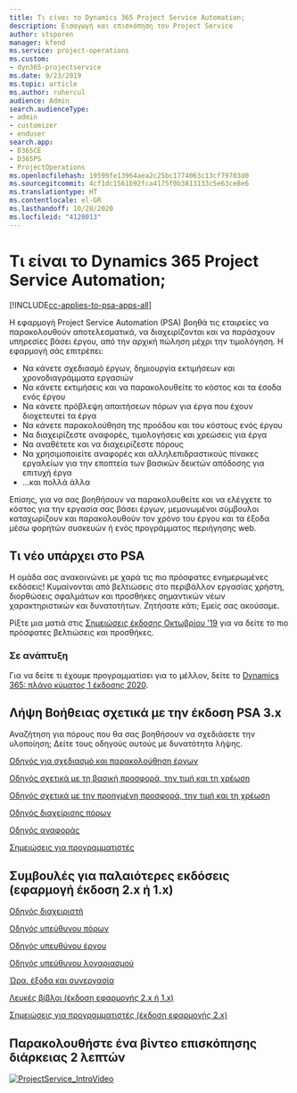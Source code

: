 ```yaml
---
title: Τι είναι το Dynamics 365 Project Service Automation;
description: Εισαγωγή και επισκόπηση του Project Service
author: stsporen
manager: kfend
ms.service: project-operations
ms.custom:
- dyn365-projectservice
ms.date: 9/23/2019
ms.topic: article
ms.author: ruhercul
audience: Admin
search.audienceType:
- admin
- customizer
- enduser
search.app:
- D365CE
- D365PS
- ProjectOperations
ms.openlocfilehash: 19599fe13964aea2c25bc1774063c13cf79703d0
ms.sourcegitcommit: 4cf1dc1561b92fca4175f0b3813133c5e63ce8e6
ms.translationtype: HT
ms.contentlocale: el-GR
ms.lasthandoff: 10/28/2020
ms.locfileid: "4128013"
---
```

# <a name="what-is-dynamics-365-project-service-automation"></a>Τι είναι το Dynamics 365 Project Service Automation;

[!INCLUDE[cc-applies-to-psa-apps-all](../includes/cc-applies-to-psa-apps-all.md)]

Η εφαρμογή Project Service Automation (PSA) βοηθά τις εταιρείες να παρακολουθούν αποτελεσματικά, να διαχειρίζονται και να παράσχουν υπηρεσίες βάσει έργου, από την αρχική πώληση μέχρι την τιμολόγηση. Η εφαρμογή σάς επιτρέπει:

- Να κάνετε σχεδιασμό έργων, δημιουργία εκτιμήσεων και χρονοδιαγράμματα εργασιών
- Να κάνετε εκτιμήσεις και να παρακολουθείτε το κόστος και τα έσοδα ενός έργου
- Να κάνετε πρόβλεψη απαιτήσεων πόρων για έργα που έχουν διοχετευτεί τα έργα
- Να κάνετε παρακολούθηση της προόδου και του κόστους ενός έργου
- Να διαχειρίζεστε αναφορές, τιμολογήσεις και χρεώσεις για έργα
- Να αναθέτετε και να διαχειρίζεστε πόρους
- Να χρησιμοποιείτε αναφορές και αλληλεπιδραστικούς πίνακες εργαλείων για την εποπτεία των βασικών δεικτών απόδοσης για επιτυχή έργα
- ...και πολλά άλλα

Επίσης, για να σας βοηθήσουν να παρακολουθείτε και να ελέγχετε το κόστος για την εργασία σας βάσει έργων, μεμονωμένοι σύμβουλοι καταχωρίζουν και παρακολουθούν τον χρόνο του έργου και τα έξοδα μέσω φορητών συσκευών ή ενός προγράμματος περιήγησης web.

## <a name="whats-new-in-psa"></a>Τι νέο υπάρχει στο PSA
Η ομάδα σας ανακοινώνει με χαρά τις πιο πρόσφατες ενημερωμένες εκδόσεις! Κυμαίνονται από βελτιώσεις στο περιβάλλον εργασίας χρήστη, διορθώσεις σφαλμάτων και προσθήκες σημαντικών νέων χαρακτηριστικών και δυνατοτήτων. Ζητήσατε κάτι; Εμείς σας ακούσαμε.

Ρίξτε μια ματιά στις [Σημειώσεις έκδοσης Οκτωβρίου '19](https://docs.microsoft.com/dynamics365-release-plan/2019wave2/index) για να δείτε το πιο πρόσφατες βελτιώσεις και προσθήκες.

### <a name="in-development"></a>Σε ανάπτυξη
Για να δείτε τι έχουμε προγραμματίσει για το μέλλον, δείτε το [Dynamics 365: πλάνο κύματος 1 έκδοσης 2020](https://docs.microsoft.com/dynamics365-release-plan/2020wave1/index).

## <a name="get-help-with-psa-version-3x"></a>Λήψη Βοήθειας σχετικά με την έκδοση PSA 3.x
Αναζήτηση για πόρους που θα σας βοηθήσουν να σχεδιάσετε την υλοποίηση; Δείτε τους οδηγούς αυτούς με δυνατότητα λήψης.

 [Οδηγός για σχεδιασμό και παρακολούθηση έργων](../psa/implementation-guides/project-planning-tracking.md)

 [Οδηγός σχετικά με τη βασική προσφορά, την τιμή και τη χρέωση](../psa/implementation-guides/begin-quoting-pricing-billing.md)

 [Οδηγός σχετικά με την προηγμένη προσφορά, την τιμή και τη χρέωση](../psa/implementation-guides/adv-quoting-pricing-billing.md)

 [Οδηγός διαχείρισης πόρων](../psa/implementation-guides/resource-management-guide.md)

 [Οδηγός αναφοράς](../psa/implementation-guides/reporting-guide.md)

 [Σημειώσεις για προγραμματιστές](../psa/developer-guides/overview-dev-notes-v3.x.md)

## <a name="guidance-for-earlier-versions-app-version-2x-or-1x"></a>Συμβουλές για παλαιότερες εκδόσεις (εφαρμογή έκδοση 2.x ή 1.x)
 [Οδηγός διαχειριστή](../psa/admin-guide.md)

 [Οδηγός υπεύθυνου πόρων](../psa/resource-manager-guide.md)

 [Οδηγός υπευθύνου έργου](../psa/project-manager-guide.md)

 [Οδηγός υπεύθυνου λογαριασμού](../psa/account-manager-guide.md)

 [Ώρα, έξοδα και συνεργασία](../psa/time-expense-collaboration-guide.md)

 [Λευκές βίβλοι (έκδοση εφαρμογής 2.x ή 1.x)](../psa/white-papers.md)

 [Σημειώσεις για προγραμματιστές (έκδοση εφαρμογής 2.x)](../psa/developer-guides/add-custom-qoi-forms-v2.x.md)

 ## <a name="watch-a-2-minute-overview-video"></a>Παρακολουθήστε ένα βίντεο επισκόπησης διάρκειας 2 λεπτών
 <a name="heroArea"></a> [![ProjectService_IntroVideo](../psa/media/project-service-intro-video.png "ProjectService_IntroVideo")](https://go.microsoft.com/fwlink/p/?LinkId=799457)


